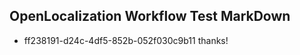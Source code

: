 ## OpenLocalization Workflow Test MarkDown
* ff238191-d24c-4df5-852b-052f030c9b11 
thanks!<!--HONumber=Mar16_HO5-->
